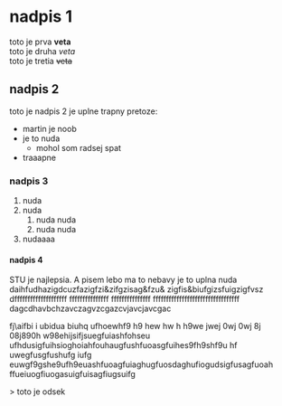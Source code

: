 # nadpis 1
toto je prva **veta** <br>
toto je druha _veta_ <br>
toto je tretia ~~veta~~ 
## nadpis 2
toto je nadpis 2 je uplne trapny pretoze:
* martin je noob
* je to nuda
  * mohol som radsej spat 
* traaapne 
### nadpis 3
1. nuda
2. nuda
   1. nuda nuda
   2. nuda nuda 
5. nudaaaa
#### nadpis 4 
<p> STU je najlepsia. A pisem lebo ma to nebavy je to uplna nuda daihfudhazigdcuzfazigfzi&zifgzisag&fzu& zigfis&biufgizsfuigzigfvsz dffffffffffffffffffff fffffffffffffff fffffffffffffff fffffffffffffffffffffffffffffffff dagcdhavbchzavczagvzcgazcvjavcjavcgac </p>
<p> fj\aifbi i ubidua biuhq ufhoewhf9 h9 hew hw h h9we jwej 0wj 0wj 8j 08j890h w98ehijsifjsuegfuiashfohseu ufhdusigfuihsioghoiahfouhaugfushfuoasgfuihes9fh9shf9u hf uwegfusgfushufg iufg euwgf9gshe9ufh9euashfuoagfuiaghugfuosdaghufiogudsigfusagfuoah ffueiuogfiuogasuigfuisagfiugsuifg </p>
 > toto je odsek 
